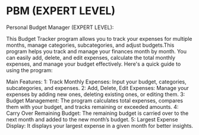 # PBM (EXPERT LEVEL)
Personal Budget Manager (EXPERT LEVEL):

This Budget Tracker program allows you to track your expenses for multiple months, manage categories, subcategories, and adjust budgets.This program helps you track and manage your finances month by month. You can easily add, delete, and edit expenses, calculate the total monthly expenses, and manage your budget effectively. Here's a quick guide to using the program:

Main Features:
1: Track Monthly Expenses: Input your budget, categories, subcategories, and expenses.
2: Add, Delete, Edit Expenses: Manage your expenses by adding new ones, deleting existing ones, or editing them.
3: Budget Management: The program calculates total expenses, compares them with your budget, and tracks remaining or exceeded amounts.
4: Carry Over Remaining Budget: The remaining budget is carried over to the next month and added to the new month’s budget.
5: Largest Expense Display: It displays your largest expense in a given month for better insights.

